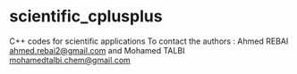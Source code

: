 # scientific_cplusplus
C++ codes for scientific applications
 To contact the authors : Ahmed REBAI ahmed.rebai2@gmail.com 
 and Mohamed TALBI mohamedtalbi.chem@gmail.com 

